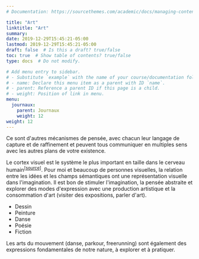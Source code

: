 ```yaml
---
# Documentation: https://sourcethemes.com/academic/docs/managing-content/

title: "Art"
linktitle: "Art"
summary:
date: 2019-12-29T15:45:21-05:00
lastmod: 2019-12-29T15:45:21-05:00
draft: false  # Is this a draft? true/false
toc: true  # Show table of contents? true/false
type: docs  # Do not modify.

# Add menu entry to sidebar.
# - Substitute `example` with the name of your course/documentation folder.
# - name: Declare this menu item as a parent with ID `name`.
# - parent: Reference a parent ID if this page is a child.
# - weight: Position of link in menu.
menu:
  journaux:
    parent: Journaux
    weight: 12
weight: 12
---
```


Ce sont d'autres mécanismes de pensée, avec chacun leur langage de capture et de raffinement et peuvent tous communiquer en multiples sens avec les autres plans de votre existence.

Le cortex visuel est le système le plus important en taille dans le cerveau humain<sup>\[[source](https://fr.wikipedia.org/wiki/Syst%C3%A8me_visuel_humain#Cortex_visuel)]</sup>.
Pour moi et beaucoup de personnes visuelles, la relation entre les idées et les champs sémantiques ont une représentation visuelle dans l'imagination.
Il est bon de stimuler l'imagination, la pensée abstraite et explorer des modes d'expression avec une production artistique et la consommation d'art (visiter des expositions, parler d'art).

* Dessin
* Peinture
* Danse
* Poésie
* Fiction

Les arts du mouvement (danse, parkour, freerunning) sont également des expressions fondamentales de notre nature, à explorer et à pratiquer.
